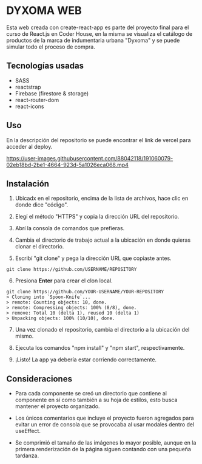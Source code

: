 # DYXOMA WEB

Esta web creada con create-react-app es parte del proyecto final para el curso de React.js en Coder House, en la misma se visualiza el catálogo de productos de la marca de indumentaria urbana "Dyxoma" y se puede simular todo el proceso de compra.

## Tecnologías usadas

- SASS
- reactstrap
- Firebase (firestore & storage)
- react-router-dom
- react-icons

## Uso

En la descripción del repositorio se puede encontrar el link de vercel para acceder al deploy.

https://user-images.githubusercontent.com/88042118/191060079-02eb18bd-2be1-4664-923d-5a1026eca068.mp4

## Instalación

1. Ubicadx en el repositorio, encima de la lista de archivos, hace clic en donde dice "código".

2. Elegí el método "HTTPS" y copia la dirección URL del repositorio.

3. Abrí la consola de comandos que prefieras.

4. Cambia el directorio de trabajo actual a la ubicación en donde quieras clonar el directorio.

5. Escribí "git clone" y pega la dirección URL que copiaste antes.

```
git clone https://github.com/USERNAME/REPOSITORY
```

6. Presiona **Enter** para crear el clon local.

```
git clone https://github.com/YOUR-USERNAME/YOUR-REPOSITORY
> Cloning into `Spoon-Knife`...
> remote: Counting objects: 10, done.
> remote: Compressing objects: 100% (8/8), done.
> remove: Total 10 (delta 1), reused 10 (delta 1)
> Unpacking objects: 100% (10/10), done.
```

7. Una vez clonado el repositorio, cambia el directorio a la ubicación del mismo.

8. Ejecuta los comandos "npm install" y "npm start", respectivamente.

9. ¡Listo! La app ya debería estar corriendo correctamente.

## Consideraciones

- Para cada componente se creó un directorio que contiene al componente en sí como también a su hoja de estilos, esto busca mantener el proyecto organizado.

- Los únicos comentarios que incluye el proyecto fueron agregados para evitar un error de consola que se provocaba al usar modales dentro del useEffect.

- Se comprimió el tamaño de las imágenes lo mayor posible, aunque en la primera renderización de la página siguen contando con una pequeña tardanza.
